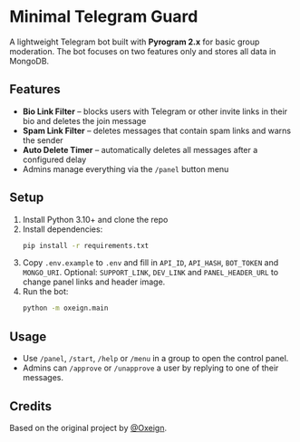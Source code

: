 # Minimal Telegram Guard

A lightweight Telegram bot built with **Pyrogram 2.x** for basic group moderation. The bot focuses on two features only and stores all data in MongoDB.

## Features

- **Bio Link Filter** – blocks users with Telegram or other invite links in their bio and deletes the join message
- **Spam Link Filter** – deletes messages that contain spam links and warns the sender
- **Auto Delete Timer** – automatically deletes all messages after a configured delay
- Admins manage everything via the `/panel` button menu

## Setup

1. Install Python 3.10+ and clone the repo
2. Install dependencies:
   ```bash
   pip install -r requirements.txt
   ```
3. Copy `.env.example` to `.env` and fill in `API_ID`, `API_HASH`, `BOT_TOKEN` and `MONGO_URI`.
   Optional: `SUPPORT_LINK`, `DEV_LINK` and `PANEL_HEADER_URL` to change panel links and header image.
4. Run the bot:
   ```bash
   python -m oxeign.main
   ```

## Usage

- Use `/panel`, `/start`, `/help` or `/menu` in a group to open the control panel.
- Admins can `/approve` or `/unapprove` a user by replying to one of their messages.

## Credits

Based on the original project by [@Oxeign](https://t.me/Oxeign).
